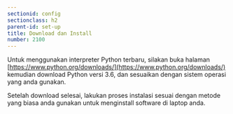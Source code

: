 ```yaml
---
sectionid: config
sectionclass: h2
parent-id: set-up
title: Download dan Install
number: 2100
---
```

Untuk menggunakan interpreter Python terbaru, silakan buka halaman [https://www.python.org/downloads/](https://www.python.org/downloads/) kemudian download Python versi 3.6, dan sesuaikan dengan sistem operasi yang anda gunakan.

Setelah download selesai, lakukan proses instalasi sesuai dengan metode yang biasa anda gunakan untuk menginstall software di laptop anda.
